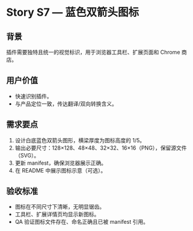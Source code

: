 # Story S7 — 蓝色双箭头图标

## 背景
插件需要独特且统一的视觉标识，用于浏览器工具栏、扩展页面和 Chrome 商店。

## 用户价值
- 快速识别插件。
- 与产品定位一致，传达翻译/双向转换含义。

## 需求要点
1. 设计白底蓝色双箭头图形，横梁厚度为图标高度的 1/5。
2. 输出必要尺寸：128×128、48×48、32×32、16×16（PNG），保留源文件（SVG）。
3. 更新 manifest，确保浏览器展示正确。
4. 在 README 中展示图标示意（可选）。

## 验收标准
- 图标在不同尺寸下清晰，无明显锯齿。
- 工具栏、扩展详情页均显示新图标。
- QA 验证图标文件存在、命名正确且已被 manifest 引用。

